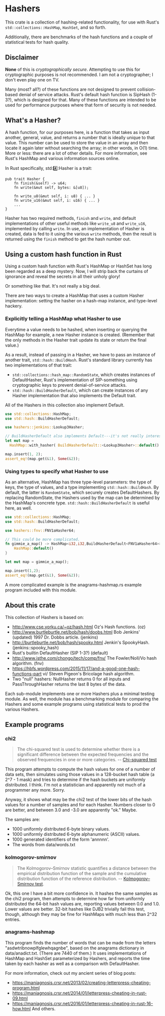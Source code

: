 # Hashers

This crate is a collection of hashing-related functionality, for use
with Rust's `std::collections::HashMap`, `HashSet`, and so forth.

Additionally, there are benchmarks of the hash functions and a
couple of statistical tests for hash quality.

## Disclaimer

**None** of this is _cryptographically secure_. Attempting to use this
for cryptographic purposes is not recommended. I am not a cryptographer;
I don't even play one on TV.

Many (most? all?) of these functions are not designed to prevent
collision-based denial of service attacks. Rust's default hash function
is SipHash (1-3?), which is designed for that. Many of these functions
are intended to be used for performance purposes where that form of
security is not needed.

## What's a Hasher?

A hash function, for our purposes here, is a function that takes as
input another, general, value, and returns a number that is
ideally unique to that value. This number can be used to
store the value in an array and then locate it again later
without searching the array; in other words, in O(1) time. More or
less: there are a lot of other details. For more information, see
Rust's HashMap and various information sources online.

In Rust specifically, std::hash::Hasher is a trait:

```text
pub trait Hasher {
    fn finish(&self) -> u64;
    fn write(&mut self, bytes: &[u8]);

    fn write_u8(&mut self, i: u8) { ... }
    fn write_u16(&mut self, i: u16) { ... }
    ...
}
```

Hasher has two required methods, `finish` and `write`, and default implementations of other
useful methods like `write_u8` and `write_u16`, implemented by calling `write`. In use, an
implementation of Hasher is created, data is fed to it using the various `write` methods, then
the result is returned using the `finish` method to get the hash number out.

## Using a custom hash function in Rust

Using a custom hash function with Rust's HashMap or HashSet has long been regarded as a deep
mystery. Now, I will strip back the curtains of ignorance and reveal the secrets in all their
unholy glory!

Or something like that. It's not really a big deal.

There are two ways to create a HashMap that uses a custom Hasher implementation: setting the
hasher on a hash-map instance, and type-level hackery.

### Explicitly telling a HashMap what Hasher to use

Everytime a value needs to be hashed, when inserting or querying the HashMap for example, a new
Hasher instance is created. (Remember that the only methods in the Hasher trait update its
state or return the final value.)

As a result, instead of passing in a Hasher, we have to pass an instance of another trait,
`std::hash::BuildHash`. Rust's standard library currently has two implementations of that
trait:

- `std::collections::hash_map::RandomState`, which creates instances of DefaultHasher,
  Rust's implementation of SIP-something using cryptographic keys to prevent denial-of-service
  attacks.
- `std::hash::BuildHasherDefault`, which can create instances of any Hasher implementation that
  also implements the Default trait.

All of the Hashers in this collection also implement Default.

```rust
use std::collections::HashMap;
use std::hash::BuildHasherDefault;

use hashers::jenkins::Lookup3Hasher;

// BuildHasherDefault also implements Default---it's not really interesting.
let mut map =
  HashMap::with_hasher( BuildHasherDefault::<Lookup3Hasher>::default() );

map.insert(1, 2);
assert_eq!(map.get(&1), Some(&2));
```

### Using types to specify what Hasher to use

As an alternative, HashMap has three type-level parameters: the type of keys, the type of
values, and a type implementing `std::hash::BuildHash`. By default, the latter is
`RandomState`, which securely creates DefaultHashers. By replacing RandomState, the Hashers
used by the map can be determined by the HashMap's concrete type.
`std::hash::BuildHasherDefault` is useful here, as well.

```rust
use std::collections::HashMap;
use std::hash::BuildHasherDefault;

use hashers::fnv::FNV1aHasher64;

// This could be more complicated.
fn gimmie_a_map() -> HashMap<i32,i32,BuildHasherDefault<FNV1aHasher64>> {
    HashMap::default()
}

let mut map = gimmie_a_map();

map.insert(1,2);
assert_eq!(map.get(&1), Some(&2));
```

A more complicated example is the anagrams-hashmap.rs example program included with this
module.

## About this crate

This collection of Hashers is based on:

- http://www.cse.yorku.ca/~oz/hash.html Oz's Hash functions. (oz)
- http://www.burtleburtle.net/bob/hash/doobs.html Bob Jenkins'
  (updated) 1997 Dr. Dobbs article. (jenkins)
- http://burtleburtle.net/bob/hash/spooky.html Jenkin's SpookyHash. (jenkins::spooky_hash)
- Rust's builtin DefaultHasher (SIP 1-3?) (default)
- http://www.isthe.com/chongo/tech/comp/fnv/ The Fowler/Noll/Vo hash algorithm. (fnv)
- https://hbfs.wordpress.com/2015/11/17/and-a-good-one-hash-functions-part vi/
  Steven Pigeon's Bricolage hash algorithm.
- Two "null" hashers: NullHasher returns 0 for all inputs and PassThroughHasher returns the
  last 8 bytes of the data.

Each sub-module implements one or more Hashers plus a minimal testing module. As well, the
module has a benchmarking module for comparing the Hashers and some example programs using
statistical tests to prod the various Hashers.

## Example programs

### chi2

> The chi-squared test is used to determine whether there is a significant difference between
> the expected frequencies and the observed frequencies in one or more categories. --
> [Chi-squared test](https://en.wikipedia.org/wiki/Chi-squared_test)

This program attempts to compute the hash values for one of a number of data sets, then
simulates using those values in a 128-bucket hash table (a 2^7 - 1 mask) and tries to determine
if the hash buckets are uniformly distributed. I think. I'm not a statistician and apparently
not much of a programmer any more. Sorry.

Anyway, it shows what may be the chi2 test of the lower bits of the hash values for a number of
samples and for each Hasher. Numbers closer to 0 are better, and between 3.0 and -3.0 are
apparently "ok." Maybe.

The samples are:

- 1000 uniformly distributed 6-byte binary values.
- 1000 uniformly distributed 6-byte alphanumeric (ASCII) values.
- 1000 generated identifiers of the form 'annnnn'.
- The words from data/words.txt

### kolmogorov-smirnov

> The Kolmogorov–Smirnov statistic quantifies a distance
> between the empirical distribution function of the
> sample and the cumulative distribution function of
> the reference distribution. -- [Kolmogorov–Smirnov
> test](https://en.wikipedia.org/wiki/Kolmogorov%E2%80%93Smirnov_test).

Ok, this one I have a bit more confidence in. It hashes the same samples as the chi2 program,
then attempts to determine how far from uniformly distributed the 64-bit hash values are,
reporting values between 0.0 and 1.0. Lower values are better. 32-bit hashes like DJB2
trivially fail this test, though, although they may be fine for HashMaps with much less than 2^32
entries.

### anagrams-hashmap

This program finds the number of words that can be made from the letters
"asdwtribnowplfglewhqagnbe", based on the anagrams dictionary in data/anadict.txt. (There are
7440 of them.) It uses implementations of HashMap and HashSet parameterized by Hashers, and
reports the time taken by each hasher as well as a comparison with DefaultHasher.

For more information, check out my ancient series of blog posts:

- https://maniagnosis.crsr.net/2013/02/creating-letterpress-cheating-program.html
- https://maniagnosis.crsr.net/2014/01/letterpress-cheating-in-rust-09.html
- https://maniagnosis.crsr.net/2016/01/letterpress-cheating-in-rust-16-how.html
  And others.
